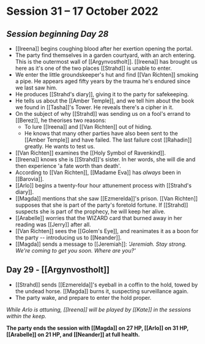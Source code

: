 # Session 31 – 17 October 2022

## *Session beginning Day 28*

- [[Ireena]] begins coughing blood after her exertion opening the portal.
- The party find themselves in a garden courtyard, with an arch entering. This is the outermost wall of [[Argynvostholt]]. [[Ireena]] has brought us here as it's one of the two places [[Strahd]] is unable to enter.
- We enter the little groundskeeper's hut and find [[Van Richten]] smoking a pipe. He appears aged fifty years by the trauma he's endured since we last saw him.
- He produces [[Strahd's diary]], giving it to the party for safekeeping.
- He tells us about the [[Amber Temple]], and we tell him about the book we found in [[Tasha]]'s Tower. He reveals there's a cipher in it.
- On the subject of why [[Strahd]] was sending us on a fool's errand to [[Berez]], he theorises two reasons:
	- To lure [[Ireena]] and [[Van Richten]] out of hiding.
	- He knows that many other parties have also been sent to the [[Amber Temple]] and have failed. The last failure cost [[Rahadin]] greatly. He wants to test us.
- [[Van Richten]] examines the [[Holy Symbol of Ravenkind]].
- [[Ireena]] knows she is [[Strahd]]'s sister. In her words, she will die and then experience 'a fate worth than death'.
- According to [[Van Richten]], [[Madame Eva]] has *always* been in [[Barovia]].
- [[Arlo]] begins a twenty-four hour attunement process with [[Strahd's diary]].
- [[Magda]] mentions that she saw [[Ezmerelda]]'s prison. [[Van Richten]] supposes that she is part of the party's foretold fortune. If [[Strahd]] suspects she is part of the prophecy, he will keep her alive.
- [[Arabelle]] worries that the WIZARD card that burned away in her reading was [[Jerry]] after all.
- [[Van Richten]] sees the [[Golem's Eye]], and reanimates it as a boon for the party -- introducing us to [[Neander]].
- [[Magda]] sends a message to [[Jeremiah]]: *'Jeremiah. Stay strong. We're coming to get you soon. Where are you?'*

## Day 29 - [[Argynvostholt]]

- [[Strahd]] sends [[Ezmerelda]]'s eyeball in a coffin to the hold, towed by the undead horse. [[Magda]] burns it, suspecting surveillance again.
- The party wake, and prepare to enter the hold proper.

*While Arlo is attuning, [[Ireena]] will be played by [[Kate]] in the sessions within the keep.*

**The party ends the session with [[Magda]] on 27 HP, [[Arlo]] on 31 HP, [[Arabelle]] on 21 HP, and [[Neander]] at full health.**
